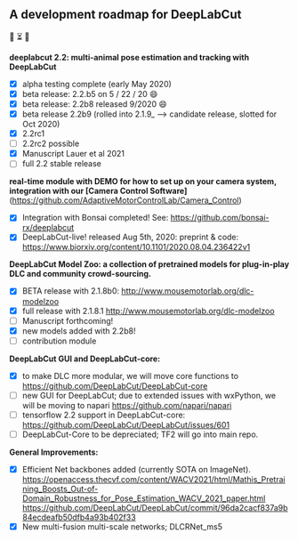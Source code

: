 ## A development roadmap for DeepLabCut


:loudspeaker: :hourglass_flowing_sand: :construction:

**deeplabcut 2.2: multi-animal pose estimation and tracking with DeepLabCut**
- [X] alpha testing complete (early May 2020)
- [X] beta release: 2.2.b5 on 5 / 22 / 20 :smile:
- [X] beta release: 2.2b8 released 9/2020 :smile:
- [X] beta release 2.2b9 (rolled into 2.1.9_ --> candidate release, slotted for Oct 2020)
- [X] 2.2rc1
- [ ] 2.2rc2 possible
- [X] Manuscript Lauer et al 2021
- [ ] full 2.2 stable release

**real-time module with DEMO for how to set up on your camera system, integration with our [Camera Control Software]**(https://github.com/AdaptiveMotorControlLab/Camera_Control)
- [X] Integration with Bonsai completed! See: https://github.com/bonsai-rx/deeplabcut
- [X] DeepLabCut-live! released Aug 5th, 2020: preprint & code: https://www.biorxiv.org/content/10.1101/2020.08.04.236422v1

**DeepLabCut Model Zoo: a collection of pretrained models for plug-in-play DLC and community crowd-sourcing.**
- [X] BETA release with 2.1.8b0: http://www.mousemotorlab.org/dlc-modelzoo
- [X] full release with 2.1.8.1 http://www.mousemotorlab.org/dlc-modelzoo
- [ ] Manuscript forthcoming!
- [X] new models added with 2.2b8!
- [ ] contribution module

**DeepLabCut GUI and DeepLabCut-core:**
- [X] to make DLC more modular, we will move core functions to https://github.com/DeepLabCut/DeepLabCut-core
- [ ] new GUI for DeepLabCut; due to extended issues with wxPython, we will be moving to napari https://github.com/napari/napari
- [ ] tensorflow 2.2 support in DeepLabCut-core: https://github.com/DeepLabCut/DeepLabCut/issues/601
- [ ] DeepLabCut-Core to be depreciated; TF2 will go into main repo.

**General Improvements:**
- [X] Efficient Net backbones added (currently SOTA on ImageNet). https://openaccess.thecvf.com/content/WACV2021/html/Mathis_Pretraining_Boosts_Out-of-Domain_Robustness_for_Pose_Estimation_WACV_2021_paper.html https://github.com/DeepLabCut/DeepLabCut/commit/96da2cacf837a9b84ecdeafb50dfb4a93b402f33
- [X] New multi-fusion multi-scale networks; DLCRNet_ms5
